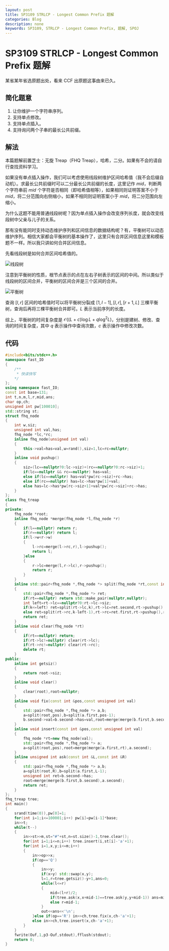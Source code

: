 ```yaml
---
layout: post
title: SP3109 STRLCP - Longest Common Prefix 题解
categories: Blog
description: none
keywords: SP3109, STRLCP - Longest Common Prefix, 题解, SPOJ
---
```


# SP3109 STRLCP - Longest Common Prefix 题解

某省某年省选原题出处，看来 CCF 出原题这事由来已久。

## 简化题意

1. 让你维护一个字符串序列。
2. 支持单点修改。
3. 支持单点插入。
4. 支持询问两个子串的最长公共前缀。

## 解法

本篇题解前置芝士：无旋 Treap（FHQ Treap），哈希，二分。如果有不会的请自行查找资料学习。

如果没有单点插入操作，我们可以考虑使用线段树维护区间哈希值（我不会后缀自动机）。求最长公共前缀时可以二分最长公共前缀的长度，这里记作 $mid$，判断两个字符串前 $mid$ 个字符是否相同（即哈希值相等），如果相同则证明答案不小于 $mid$，将二分范围向右侧缩小，如果不相同则证明答案小于 $mid$，将二分范围向左缩小。

为什么这题不能用普通线段树呢？因为单点插入操作会改变序列长度，就会改变线段树中父亲与儿子的关系。

那有没有能同时支持动态维护序列和区间信息的数据结构呢？有，平衡树可以动态维护序列。相信大家都会平衡树的基本操作了，这里只有合并区间信息这里和模板题不一样。所以我只讲如何合并区间信息。

先看线段树是如何合并区间哈希值的。

![线段树](https://cdn.luogu.com.cn/upload/image_hosting/5ix1qg0p.png)

注意到平衡树的性质，根节点表示的点在左右子树表示的区间的中间。所以类似于线段树的区间合并，平衡树的区间合并是三个区间的合并。

![平衡树](https://cdn.luogu.com.cn/upload/image_hosting/kx7mi2pl.png)

查询 $[l,r]$ 区间的哈希值时可以将平衡树分裂成 $[1,l-1],[l,r],[r+1,L]$ 三棵平衡树，查询后再将三棵平衡树合并即可。$L$ 表示当前序列的长度。

综上，平衡树的时间复杂度是 $\mathcal{O}((L + c) \log L  + q \log^2 L)$，分别是建树、修改、查询的时间复杂度，其中 $q$ 表示操作中查询次数，$c$ 表示操作中修改次数。

## 代码

```cpp
#include<bits/stdc++.h>
namespace fast_IO
{
    /**
     * 快读快写
    */
};
using namespace fast_IO;
const int base=131;
int t,n,m,l,r,mid,ans;
char op,ch;
unsigned int pw[100010];
std::string st;
struct fhq_node
{
    int w,siz;
    unsigned int val,has;
    fhq_node *lc,*rc;
    inline fhq_node(unsigned int val)
    {
        this->val=has=val,w=rand(),siz=1,lc=rc=nullptr;
    }
    inline void pushup()
    {
        siz=(lc==nullptr?0:lc->siz)+(rc==nullptr?0:rc->siz)+1;
        if(lc==nullptr && rc==nullptr) has=val;
        else if(lc==nullptr) has=val*pw[rc->siz]+rc->has;
        else if(rc==nullptr) has=lc->has*pw[1]+val;
        else has=lc->has*pw[rc->siz+1]+val*pw[rc->siz]+rc->has;
    }
};
class fhq_treap
{
private:
    fhq_node *root;
    inline fhq_node *merge(fhq_node *l,fhq_node *r)
    {
        if(l==nullptr) return r;
        if(r==nullptr) return l;
        if(l->w<r->w)
        {
            l->rc=merge(l->rc,r),l->pushup();
            return l;
        }else
        {
            r->lc=merge(l,r->lc),r->pushup();
            return r;
        }
    }
    inline std::pair<fhq_node *,fhq_node *> split(fhq_node *rt,const int &k)
    {
        std::pair<fhq_node *,fhq_node *> ret;
        if(rt==nullptr) return std::make_pair(nullptr,nullptr);
        int left=rt->lc==nullptr?0:rt->lc->siz;
        if(k<=left) ret=split(rt->lc,k),rt->lc=ret.second,rt->pushup(),ret.second=rt;
        else ret=split(rt->rc,k-left-1),rt->rc=ret.first,rt->pushup(),ret.first=rt;
        return ret;
    }
    inline void clear(fhq_node *rt)
    {
        if(rt==nullptr) return;
        if(rt->lc!=nullptr) clear(rt->lc);
        if(rt->rc!=nullptr) clear(rt->rc);
        delete rt;
    }
public:
    inline int getsiz()
    {
        return root->siz;
    }
    inline void clear()
    {
        clear(root),root=nullptr;
    }
    inline void fix(const int &pos,const unsigned int val)
    {
        std::pair<fhq_node *,fhq_node *> a,b;
        a=split(root,pos),b=split(a.first,pos-1);
        b.second->val=b.second->has=val,root=merge(merge(b.first,b.second),a.second);
    }
    inline void insert(const int &pos,const unsigned int val)
    {
        fhq_node *rt=new fhq_node(val);
        std::pair<fhq_node *,fhq_node *> a;
        a=split(root,pos),root=merge(merge(a.first,rt),a.second);
    }
    inline unsigned int ask(const int &L,const int &R)
    {
        std::pair<fhq_node *,fhq_node *> a,b;
        a=split(root,R),b=split(a.first,L-1);
        unsigned int ret=b.second->has;
        root=merge(merge(b.first,b.second),a.second);
        return ret;
    }
};
fhq_treap tree;
int main()
{
    srand(time(0)),pw[0]=1;
    for(int i=1;i<=100001;i++) pw[i]=pw[i-1]*base;
    in>>t;
    while(t--)
    {
        in>>st>>m,st="#"+st,n=st.size()-1,tree.clear();
        for(int i=1;i<=n;i++) tree.insert(i,st[i]-'a'+1);
        for(int i=1,x,y;i<=m;i++)
        {
            in>>op>>x;
            if(op=='Q')
            {
                in>>y;
                if(x>y) std::swap(x,y);
                l=1,r=tree.getsiz()-y+1,ans=0;
                while(l<=r)
                {
                    mid=(l+r)/2;
                    if(tree.ask(x,x+mid-1)==tree.ask(y,y+mid-1)) ans=mid,l=mid+1;
                    else r=mid-1;
                }
                out<<ans<<'\n';
            }else if(op=='R') in>>ch,tree.fix(x,ch-'a'+1);
            else in>>ch,tree.insert(x,ch-'a'+1);
        }
    }
    fwrite(Ouf,1,p3-Ouf,stdout),fflush(stdout);
    return 0;
}
```
